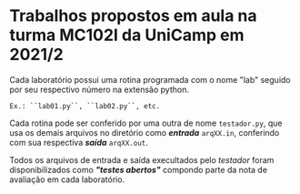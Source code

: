 # 
# Trabalhos propostos em aula na turma MC102I da UniCamp em 2021/2

Cada laboratório possui uma rotina programada com o nome "lab" seguido por seu respectivo número na extensão python.

    Ex.: ``lab01.py``, ``lab02.py``, etc.

Cada rotina pode ser conferido por uma outra de nome ``testador.py``, que usa os demais arquivos no diretório como ***entrada*** ``arqXX.in``, conferindo com sua respectiva ***saída*** ``arqXX.out``.

Todos os arquivos de entrada e saída execultados pelo *testador* foram disponibilizados como ***"testes abertos"*** compondo parte da nota de avaliação em cada laboratório.
#
